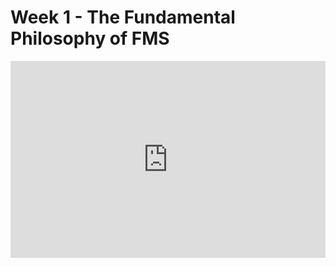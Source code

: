# Week 1 - The Fundamental Philosophy of FMS

<p><iframe width="100%" height="315" src="https://www.youtube.com/embed/-WlenZwqsjw" frameborder="0" allow="accelerometer; autoplay; encrypted-media; gyroscope; picture-in-picture" allowfullscreen></iframe></p>
